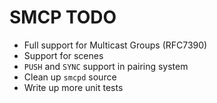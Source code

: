 SMCP TODO
=========

* Full support for Multicast Groups (RFC7390)
* Support for scenes
* `PUSH` and `SYNC` support in pairing system
* Clean up `smcpd` source
* Write up more unit tests

